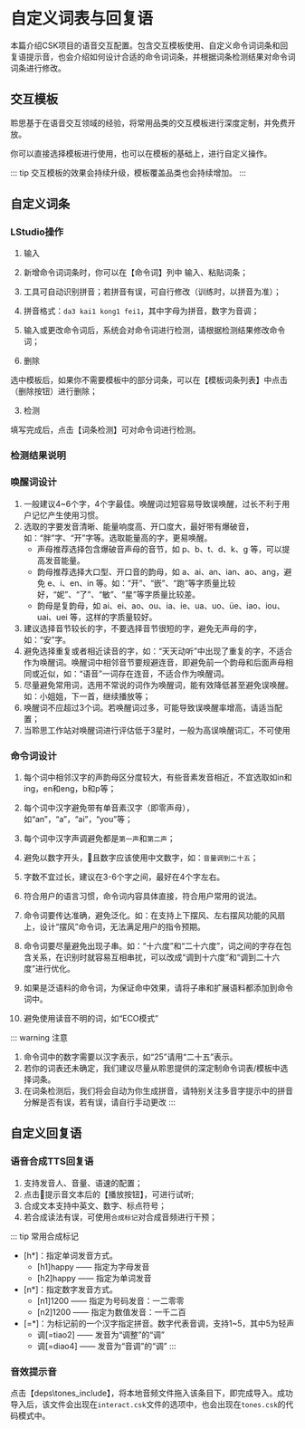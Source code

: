 # 自定义词表与回复语

本篇介绍CSK项目的语音交互配置。包含交互模板使用、自定义命令词词条和回复语提示音，也会介绍如何设计合适的命令词词条，并根据词条检测结果对命令词词条进行修改。

## 交互模板

聆思基于在语音交互领域的经验，将常用品类的交互模板进行深度定制，并免费开放。

你可以直接选择模板进行使用，也可以在模板的基础上，进行自定义操作。

::: tip
交互模板的效果会持续升级，模板覆盖品类也会持续增加。
:::



## 自定义词条

### LStudio操作

1. 输入

1. 新增命令词词条时，你可以在【命令词】列中 输入、粘贴词条；
2. 工具可自动识别拼音；若拼音有误，可自行修改（训练时，以拼音为准）；
3. 拼音格式：`da3 kai1 kong1 fei1`，其中字母为拼音，数字为音调；
3. 输入或更改命令词后，系统会对命令词进行检测，请根据检测结果修改命令词；

2. 删除

选中模板后，如果你不需要模板中的部分词条，可以在【模板词条列表】中点击 （删除按钮）进行删除；

3. 检测

填写完成后，点击【词条检测】可对命令词进行检测。

### 检测结果说明

### 唤醒词设计
1. 一般建议4~6个字，4个字最佳。唤醒词过短容易导致误唤醒，过长不利于用户记忆产生使用习惯。
2. 选取的字要发音清晰、能量响度高、开口度大，最好带有爆破音，如：“胖”字、“开”字等。选取能量高的字，更易唤醒。
    - 声母推荐选择包含爆破音声母的音节，如 p、b、t、d、k、g 等，可以提高发音能量。
    - 韵母推荐选择大口型、开口音的韵母，如 a、ai、an、ian、ao、ang，避免 e、i、en、in 等。如：“开”、“嵌”、“跑”等字质量比较好，“妮”、“了”、“敏”、“星”等字质量比较差。
    - 韵母是复韵母，如 ai、ei、ao、ou、ia、ie、ua、uo、üe、iao、iou、uai、uei 等，这样的字质量较好。
3. 建议选择音节较长的字，不要选择音节很短的字，避免无声母的字，如：“安”字。
4. 避免选择重复或者相近读音的字，如：“天天动听”中出现了重复的字，不适合作为唤醒词。唤醒词中相邻音节要规避连音，即避免前一个韵母和后面声母相同或近似，如：“语音”一词存在连音，不适合作为唤醒词。
5. 尽量避免常用词，选用不常说的词作为唤醒词，能有效降低甚至避免误唤醒。如：小姐姐，下一首，继续播放等；
6. 唤醒词不应超过3个词。若唤醒词过多，可能导致误唤醒率增高，请适当配置；
7. 当聆思工作站对唤醒词进行评估低于3星时，一般为高误唤醒词汇，不可使用

### 命令词设计

1. 每个词中相邻汉字的声韵母区分度较大，有些音素发音相近，不宜选取如in和ing，en和eng，b和p等；
2. 每个词中汉字避免带有单音素汉字（即零声母），如“an”，“a”，“ai”，“you”等；
3. 每个词中汉字声调避免都是`第一声`和`第二声`；
4. 避免以数字开头，且数字应该使用中文数字，如：`音量调到二十五`；

1. 字数不宜过长，建议在3-6个字之间，最好在4个字左右。
2. 符合用户的语言习惯，命令词内容具体直接，符合用户常用的说法。
3. 命令词要传达准确，避免泛化。如：在支持上下摆风、左右摆风功能的风扇上，设计“摆风”命令词，无法满足用户的指令预期。
4. 命令词要尽量避免出现子串。如：“十六度”和“二十六度”，词之间的字存在包含关系，在识别时就容易互相串扰，可以改成“调到十六度”和“调到二十六度”进行优化。
5. 如果是泛语料的命令词，为保证命中效果，请将子串和扩展语料都添加到命令词中。
6. 避免使用读音不明的词，如“ECO模式”

::: warning 注意
1. 命令词中的数字需要以汉字表示，如“25”请用“二十五”表示。
2. 若你的词表还未确定，我们建议尽量从聆思提供的深定制命令词表/模板中选择词条。
3. 在词条检测后，我们将会自动为你生成拼音，请特别关注多音字提示中的拼音分解是否有误，若有误，请自行手动更改
:::

## 自定义回复语

### 语音合成TTS回复语

1. 支持发音人、音量、语速的配置；
2. 点击提示音文本后的【播放按钮】，可进行试听;
3. 合成文本支持中英文、数字、标点符号；
4. 若合成读法有误，可使用`合成标记`对合成音频进行干预；

::: tip 常用合成标记
- [h*]：指定单词发音方式。
	- [h1]happy —— 指定为字母发音
	- [h2]happy —— 指定为单词发音
- [n*]：指定数字发音方式。
	- [n1]1200 —— 指定为号码发音：一二零零
	- [n2]1200 —— 指定为数值发音：一千二百
- [=*]：为标记前的一个汉字指定拼音。数字代表音调，支持1~5，其中5为轻声
	- 调[=tiao2] —— 发音为“调整”的“调”
	- 调[=diao4] —— 发音为“音调”的“调”
:::

### 音效提示音

点击【deps\tones_include】，将本地音频文件拖入该条目下，即完成导入。成功导入后，该文件会出现在`interact.csk`文件的选项中，也会出现在`tones.csk`的代码模式中。
